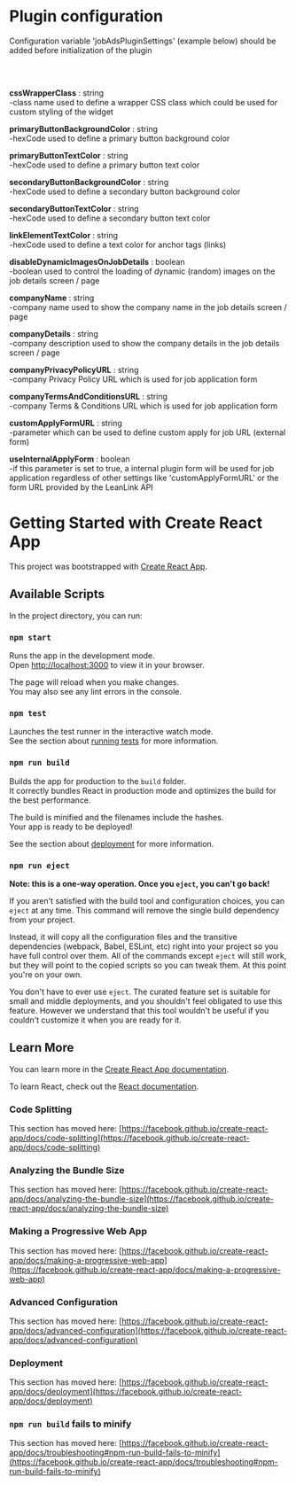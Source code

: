 # Plugin configuration
Configuration variable 'jobAdsPluginSettings' (example below) should be added before initialization of the plugin

<pre>
<script>
	const jobAdsPluginSettings = {
		disableDynamicImagesOnJobDetails: true,
		primaryButtonBackgroundColor: '#1976d2',
		primaryButtonTextColor: '#ffffff',
		secondaryButtonBackgroundColor: '#ffffff',
		secondaryButtonTextColor: '#1976d2',
		linkElementTextColor:'#1a7e30',
		companyName: 'Lorem Ipsum',
		companyDetails: 'Lorem ipsum',
		companyPrivacyPolicyURL: 'https://www.google.com/search?q=privacy+policy',
		companyTermsAndConditionsURL: 'https://www.google.com/search?q=terms+and+conditions',
		cssPluginWrapperClass: 'myWrapperClass',
		customApplyFormURL: '',
		useInternalApplyForm: true,
	}
</script>
</pre>

<strong>cssWrapperClass</strong> : string<br>
-class name used to define a wrapper CSS class which could be used for custom styling of the widget

<strong>primaryButtonBackgroundColor</strong> : string<br>
-hexCode used to define a primary button background color

<strong>primaryButtonTextColor</strong> : string<br>
-hexCode used to define a primary button text color

<strong>secondaryButtonBackgroundColor</strong> : string<br>
-hexCode used to define a secondary button background color

<strong>secondaryButtonTextColor</strong> : string<br>
-hexCode used to define a secondary button text color

<strong>linkElementTextColor</strong> : string<br>
-hexCode used to define a text color for anchor tags (links)

<strong>disableDynamicImagesOnJobDetails</strong> : boolean<br>
-boolean used to control the loading of dynamic (random) images on the job details screen / page

<strong>companyName</strong> : string<br>
-company name used to show the company name in the job details screen / page

<strong>companyDetails</strong> : string<br>
-company description used to show the company details in the job details screen / page

<strong>companyPrivacyPolicyURL</strong> : string<br>
-company Privacy Policy URL which is used for job application form

<strong>companyTermsAndConditionsURL</strong> : string<br>
-company Terms & Conditions URL which is used for job application form

<strong>customApplyFormURL</strong> : string<br>
-parameter which can be used to define custom apply for job URL (external form)

<strong>useInternalApplyForm</strong> : boolean<br>
-if this parameter is set to true, a internal plugin form will be used for job application regardless of other settings like 'customApplyFormURL' or the form URL provided by the LeanLink API


# Getting Started with Create React App

This project was bootstrapped with [Create React App](https://github.com/facebook/create-react-app).

## Available Scripts

In the project directory, you can run:

### `npm start`

Runs the app in the development mode.\
Open [http://localhost:3000](http://localhost:3000) to view it in your browser.

The page will reload when you make changes.\
You may also see any lint errors in the console.

### `npm test`

Launches the test runner in the interactive watch mode.\
See the section about [running tests](https://facebook.github.io/create-react-app/docs/running-tests) for more information.

### `npm run build`

Builds the app for production to the `build` folder.\
It correctly bundles React in production mode and optimizes the build for the best performance.

The build is minified and the filenames include the hashes.\
Your app is ready to be deployed!

See the section about [deployment](https://facebook.github.io/create-react-app/docs/deployment) for more information.

### `npm run eject`

**Note: this is a one-way operation. Once you `eject`, you can't go back!**

If you aren't satisfied with the build tool and configuration choices, you can `eject` at any time. This command will remove the single build dependency from your project.

Instead, it will copy all the configuration files and the transitive dependencies (webpack, Babel, ESLint, etc) right into your project so you have full control over them. All of the commands except `eject` will still work, but they will point to the copied scripts so you can tweak them. At this point you're on your own.

You don't have to ever use `eject`. The curated feature set is suitable for small and middle deployments, and you shouldn't feel obligated to use this feature. However we understand that this tool wouldn't be useful if you couldn't customize it when you are ready for it.

## Learn More

You can learn more in the [Create React App documentation](https://facebook.github.io/create-react-app/docs/getting-started).

To learn React, check out the [React documentation](https://reactjs.org/).

### Code Splitting

This section has moved here: [https://facebook.github.io/create-react-app/docs/code-splitting](https://facebook.github.io/create-react-app/docs/code-splitting)

### Analyzing the Bundle Size

This section has moved here: [https://facebook.github.io/create-react-app/docs/analyzing-the-bundle-size](https://facebook.github.io/create-react-app/docs/analyzing-the-bundle-size)

### Making a Progressive Web App

This section has moved here: [https://facebook.github.io/create-react-app/docs/making-a-progressive-web-app](https://facebook.github.io/create-react-app/docs/making-a-progressive-web-app)

### Advanced Configuration

This section has moved here: [https://facebook.github.io/create-react-app/docs/advanced-configuration](https://facebook.github.io/create-react-app/docs/advanced-configuration)

### Deployment

This section has moved here: [https://facebook.github.io/create-react-app/docs/deployment](https://facebook.github.io/create-react-app/docs/deployment)

### `npm run build` fails to minify

This section has moved here: [https://facebook.github.io/create-react-app/docs/troubleshooting#npm-run-build-fails-to-minify](https://facebook.github.io/create-react-app/docs/troubleshooting#npm-run-build-fails-to-minify)
